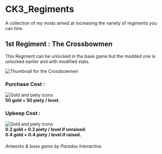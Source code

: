 # CK3_Regiments
A collection of my mods aimed at increasing the variety of regiments you can hire.  

## 1st Regiment : The Crossbowmen  
This Regiment can be unlocked in the base game but the modded one is unlocked earlier and with modified stats.  
  
![Thumbnail for the Crossbowmen](https://github.com/ImMorph/CK3_Regiments/blob/main/images/thumbnails/regiments/modified_crossbowmen.jpg?raw=true)  
### Purchase Cost :
![Gold and piety icons](https://github.com/ImMorph/CK3_Regiments/blob/main/images/icons/gold_piety_icons.png?raw=true)  
**50 gold + 50 piety / level.**  
  
  
### Upkeep Cost :
![Gold and piety icons](https://github.com/ImMorph/CK3_Regiments/blob/main/images/icons/gold_piety_icons.png?raw=true)  
**0.2 gold + 0.2 piety / level if unraised.**  
**0.4 gold + 0.4 piety / level if raised.**  
  
  
###### *Artworks & base game by Paradox Interactive.*  
  
